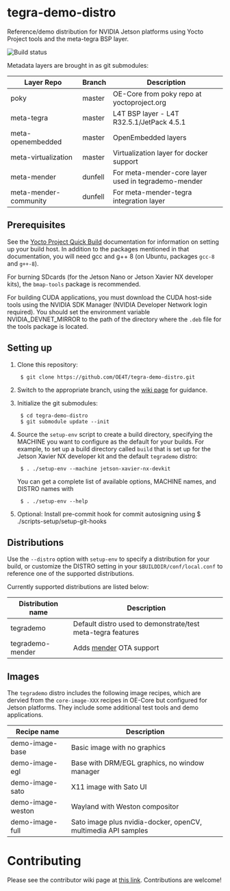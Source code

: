 # tegra-demo-distro

Reference/demo distribution for NVIDIA Jetson platforms
using Yocto Project tools and the meta-tegra BSP layer.

![Build status](https://builder.madison.systems/badges/tegrademo-master.svg)

Metadata layers are brought in as git submodules:

| Layer Repo            | Branch  | Description                                         |
| --------------------- | --------|---------------------------------------------------- |
| poky                  | master  | OE-Core from poky repo at yoctoproject.org          |
| meta-tegra            | master  | L4T BSP layer - L4T R32.5.1/JetPack 4.5.1           |
| meta-openembedded     | master  | OpenEmbedded layers                                 |
| meta-virtualization   | master  | Virtualization layer for docker support             |
| meta-mender           | dunfell | For meta-mender-core layer used in tegrademo-mender |
| meta-mender-community | dunfell | For meta-mender-tegra integration layer             |


## Prerequisites

See the [Yocto Project Quick Build](https://www.yoctoproject.org/docs/3.1.2/brief-yoctoprojectqs/brief-yoctoprojectqs.html)
documentation for information on setting up your build host.
In addition to the packages mentioned in that documentation, you
will need gcc and g++ 8 (on Ubuntu, packages `gcc-8` and `g++-8`).

For burning SDcards (for the Jetson Nano or Jetson Xavier NX developer
kits), the `bmap-tools` package is recommended.

For building CUDA applications, you must download the CUDA host-side
tools using the NVIDIA SDK Manager (NVIDIA Developer Network login
required). You should set the environment variable NVIDIA_DEVNET_MIRROR
to the path of the directory where the `.deb` file for the tools
package is located.

## Setting up

1. Clone this repository:

        $ git clone https://github.com/OE4T/tegra-demo-distro.git

2. Switch to the appropriate branch, using the
   [wiki page](https://github.com/OE4T/tegra-demo-distro/wiki/Which-branch-should-I-use%3F)
   for guidance.

3. Initialize the git submodules:

        $ cd tegra-demo-distro
		$ git submodule update --init

4. Source the `setup-env` script to create a build directory,
   specifying the MACHINE you want to configure as the default
   for your builds. For example, to set up a build directory
   called `build` that is set up for the Jetson Xavier NX
   developer kit and the default `tegrademo` distro:

        $ . ./setup-env --machine jetson-xavier-nx-devkit

   You can get a complete list of available options, MACHINE
   names, and DISTRO names with

        $ . ./setup-env --help

5. Optional: Install pre-commit hook for commit autosigning using
        $ ./scripts-setup/setup-git-hooks

## Distributions

Use the `--distro` option with `setup-env` to specify a distribution for your build,
or customize the DISTRO setting in your `$BUILDDIR/conf/local.conf` to reference one
of the supported distributions.

Currently supported distributions are listed below:


| Distribution name | Description                                                   |
| ----------------- | ------------------------------------------------------------- |
| tegrademo         | Default distro used to demonstrate/test meta-tegra features   |
| tegrademo-mender  | Adds [mender](https://www.mender.io/) OTA support             |


## Images

The `tegrademo` distro includes the following image recipes, which
are dervied from the `core-image-XXX` recipes in OE-Core but configured
for Jetson platforms. They include some additional test tools and
demo applications.

| Recipe name       | Description                                                   |
| ----------------- | ------------------------------------------------------------- |
| demo-image-base   | Basic image with no graphics                                  |
| demo-image-egl    | Base with DRM/EGL graphics, no window manager                 |
| demo-image-sato   | X11 image with Sato UI                                        |
| demo-image-weston | Wayland with Weston compositor                                |
| demo-image-full   | Sato image plus nvidia-docker, openCV, multimedia API samples |

# Contributing

Please see the contributor wiki page at [this link](https://github.com/OE4T/meta-tegra/wiki/OE4T-Contributor-Guide).
Contributions are welcome!


